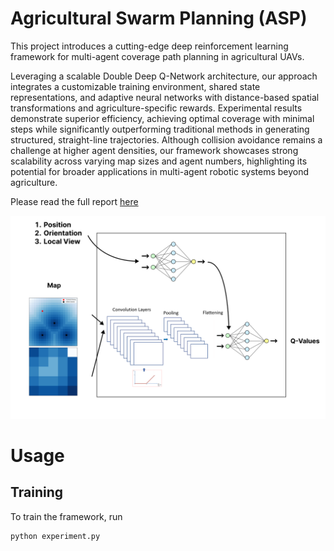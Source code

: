# Agricultural Swarm Planning (ASP)

This project introduces a cutting-edge deep reinforcement learning framework for multi-agent coverage path planning in agricultural UAVs. 

Leveraging a scalable Double Deep Q-Network architecture, our approach integrates a customizable training environment, shared state representations, and adaptive neural networks with distance-based spatial transformations and agriculture-specific rewards. Experimental results demonstrate superior efficiency, achieving optimal coverage with minimal steps while significantly outperforming traditional methods in generating structured, straight-line trajectories. Although collision avoidance remains a challenge at higher agent densities, our framework showcases strong scalability across varying map sizes and agent numbers, highlighting its potential for broader applications in multi-agent robotic systems beyond agriculture.

Please read the full report [here](https://drive.google.com/file/d/1NqEvxvRnIfHt01aYO9z7x0KmSDCxX7TW/view?usp=sharing)

<img src="images/pipeline.png" alt="Image text">

# Usage

## Training

To train the framework, run 

```
python experiment.py
```
